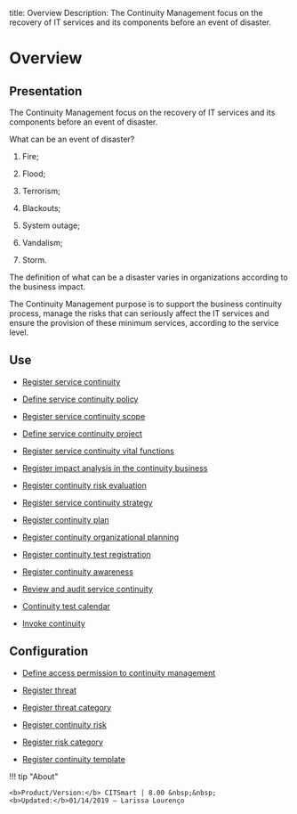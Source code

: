 title: Overview
Description: The Continuity Management focus on the recovery of IT services and its components before an event of disaster.
# Overview

Presentation
----------------

The Continuity Management focus on the recovery of IT services and its
components before an event of disaster.

What can be an event of disaster?

1.  Fire;

2.  Flood;

3.  Terrorism;

4.  Blackouts;

5.  System outage;

6.  Vandalism;

7.  Storm.

The definition of what can be a disaster varies in organizations according to
the business impact.

The Continuity Management purpose is to support the business continuity process,
manage the risks that can seriously affect the IT services and ensure the
provision of these minimum services, according to the service level.

Use
-------

- [Register service continuity](/en-us/citsmart-platform-8/processes/continuity/use/register-service-continuity.html)
  
- [Define service continuity policy](/en-us/citsmart-platform-8/processes/continuity/use/continuity-policy.html)
   
- [Register service continuity scope](/en-us/citsmart-platform-8/processes/continuity/use/service-continuity-scope.html)

- [Define service continuity project](/en-us/citsmart-platform-8/processes/continuity/use/service-continuity-project.html)

- [Register service continuity vital functions](/en-us/citsmart-platform-8/processes/continuity/use/continuity-vital-functions.html)

- [Register impact analysis in the continuity business](/en-us/citsmart-platform-8/processes/continuity/use/impact-analysis-continuity-business.html)

- [Register continuity risk evaluation](/en-us/citsmart-platform-8/processes/continuity/use/continuity-risk-evaluation.html)

- [Register service continuity strategy](/en-us/citsmart-platform-8/processes/continuity/use/service-continuity-strategy.html)

- [Register continuity plan](/en-us/citsmart-platform-8/processes/continuity/use/continuity-plan.html)

- [Register continuity organizational planning](/en-us/citsmart-platform-8/processes/continuity/use/continuity-organizational-planning.html)

- [Register continuity test registration](/en-us/citsmart-platform-8/processes/continuity/use/continuity-test-registration.html)

- [Register continuity awareness](/en-us/citsmart-platform-8/processes/continuity/use/continuity-awareness.html)

- [Review and audit service continuity](/en-us/citsmart-platform-8/processes/continuity/use/review-and-audit-continuity.html)

- [Continuity test calendar](/en-us/citsmart-platform-8/processes/continuity/use/continuity-test-calendar.html)

- [Invoke continuity](/en-us/citsmart-platform-8/processes/continuity/use/invoke-continuity.html)

Configuration
-----------------

- [Define access permission to continuity management](/en-us/citsmart-platform-8/processes/continuity/configuration/access-continuity-management.html)

- [Register threat](/en-us/citsmart-platform-8/processes/continuity/configuration/register-threat.html)

- [Register threat category](/en-us/citsmart-platform-8/processes/continuity/configuration/threat-category.html)

- [Register continuity risk](/en-us/citsmart-platform-8/processes/continuity/configuration/register-continuity-risk.html)

- [Register risk category](/en-us/citsmart-platform-8/processes/continuity/configuration/risk-category.html)

- [Register continuity template](/en-us/citsmart-platform-8/processes/continuity/configuration/continuity-template.html)


!!! tip "About"

    <b>Product/Version:</b> CITSmart | 8.00 &nbsp;&nbsp;
    <b>Updated:</b>01/14/2019 – Larissa Lourenço

